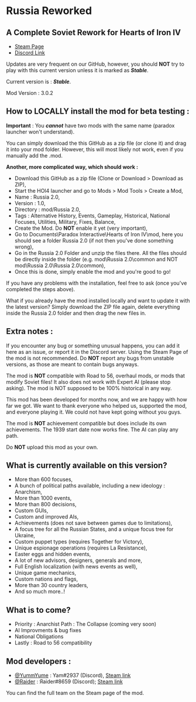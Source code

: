 # Russia Reworked
## A Complete Soviet Rework for Hearts of Iron IV

- [Steam Page](https://steamcommunity.com/sharedfiles/filedetails/?id=2092066524)
- [Discord Link](https://discord.gg/xf5PUxK)

Updates are very frequent on our GitHub, however, you should **NOT** try to play with this current version unless it is marked as **_Stable_**.

Current version is : **_Stable_**.

Mod Version : 3.0.2

## How to LOCALLY install the mod for beta testing :

**Important** : You **_cannot_** have two mods with the same name (paradox launcher won't understand).

You can simply download the this GitHub as a zip file (or clone it) and drag it into your mod folder. However, this will most likely not work, even if you manually add the .mod.

**Another, more complicated way, which should work :**

- Download this GitHub as a zip file (Clone or Download > Download as ZIP),
- Start the HOI4 launcher and go to Mods > Mod Tools > Create a Mod,
- Name : Russia 2.0,
- Version : 1.0,
- Directory : mod/Russia 2.0,
- Tags : Alternative History, Events, Gameplay, Historical, National Focuses, Utilities, Military, Fixes, Balance,
- Create the Mod. Do **NOT** enable it yet (very important),
- Go to Documents\Paradox Interactive\Hearts of Iron IV\mod, here you should see a folder Russia 2.0 (if not then you've done something wrong),
- Go in the Russia 2.0 Folder and unzip the files there. All the files should be directly inside the folder (e.g. mod\Russia 2.0\common and NOT mod\Russia 2.0\Russia 2.0\common),
- Once this is done, simply enable the mod and you're good to go!

If you have any problems with the installation, feel free to ask (once you've completed the steps above).

What if you already have the mod installed locally and want to update it with the latest version?
Simply download the ZIP file again, delete everything inside the Russia 2.0 folder and then drag the new files in.

## Extra notes :

If you encounter any bug or something unusual happens, you can add it here as an issue, or report it in the Discord server. Using the Steam Page of the mod is not recommended. Do **NOT** report any bugs from unstable versions, as those are meant to contain bugs anyways.

The mod is **NOT** compatible with Road to 56, overhaul mods, or mods that modify Soviet files! It also does not work with Expert AI (please stop asking). The mod is NOT supposed to be 100% historical in any way.

This mod has been developed for months now, and we are happy with how far we got. We want to thank everyone who helped us, supported the mod, and everyone playing it. We could not have kept going without you guys.

The mod is **NOT** achievement compatible but does include its own achievements. The 1939 start date now works fine. The AI can play any path.

Do **NOT** upload this mod as your own.

## What is currently available on this version?

- More than 600 focuses,
- A bunch of political paths available, including a new ideology : Anarchism,
- More than 1000 events,
- More than 800 decisions,
- Custom GUIs,
- Custom and improved AIs,
- Achievements (does not save between games due to limitations),
- A focus tree for all the Russian States, and a unique focus tree for Ukraine,
- Custom puppet types (requires Together for Victory),
- Unique espionage operations (requires La Resistance),
- Easter eggs and hidden events,
- A lot of new advisors, designers, generals and more,
- Full English localization (with news events as well),
- Unique game mechanics,
- Custom nations and flags,
- More than 30 country leaders,
- And so much more..!

## What is to come?

- Priority : Anarchist Path : The Collapse (coming very soon)
- AI Improvments & bug fixes
- National Obligations
- Lastly : Road to 56 compatibility

## Mod developers :
- [@YummYume](https://github.com/YummYume) : Yam#2937 (Discord), [Steam link](https://steamcommunity.com/profiles/76561198081584510)
- [@Raider](https://github.com/Raider472) : Яaider#8659 (Discord); [Steam link](https://steamcommunity.com/profiles/76561198082391047)

You can find the full team on the Steam page of the mod.
